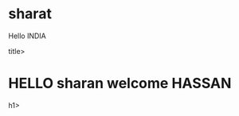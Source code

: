 # sharat
Hello INDIA
<html>
  <head>
    <title>SHARATTT</title>title>
  </head>
  <body>
    <h1>HELLO sharan welcome HASSAN</h1>h1>
  </body>
</html>
